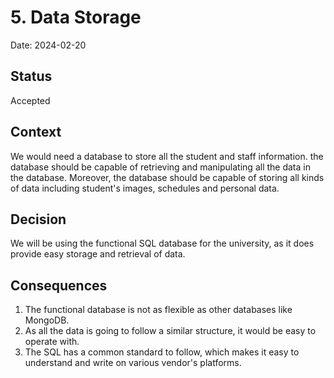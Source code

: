 # 5. Data Storage

Date: 2024-02-20

## Status

Accepted

## Context

We would need a database to store all the student and staff information. the database should be capable of retrieving and manipulating all the data in the database. Moreover, the database should be capable of storing all kinds of data including student's images, schedules and personal data.

## Decision

We will be using the functional SQL database for the university, as it does provide easy storage and retrieval of data.

## Consequences

1.  The functional database is not as flexible as other databases like MongoDB.
2.  As all the data is going to follow a similar structure, it would be easy to operate with.
3.  The SQL has a common standard to follow, which makes it easy to understand and write on various vendor's platforms.
